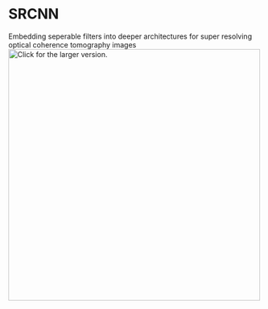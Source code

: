 # SRCNN
Embedding seperable filters into deeper architectures for super resolving optical coherence tomography images
<a href="https://drive.google.com/uc?export=view&id=0BxTWCAbuRb6aZWk5ZTNTVFhKMFE/view?usp=sharing"><img src="https://drive.google.com/uc?export=view&id=0BxTWCAbuRb6aZWk5ZTNTVFhKMFE/view?usp=sharing" style="width: 500px; max-width: 100%; height: auto" title="Click for the larger version." /></a>

